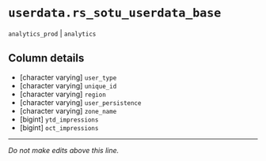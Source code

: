 # `userdata.rs_sotu_userdata_base`
`analytics_prod` | `analytics`

## Column details
* [character varying] `user_type`
* [character varying] `unique_id`
* [character varying] `region`
* [character varying] `user_persistence`
* [character varying] `zone_name`
* [bigint]    `ytd_impressions`
* [bigint]    `oct_impressions`

-------------------------------------------------------------------------------
*Do not make edits above this line.*
